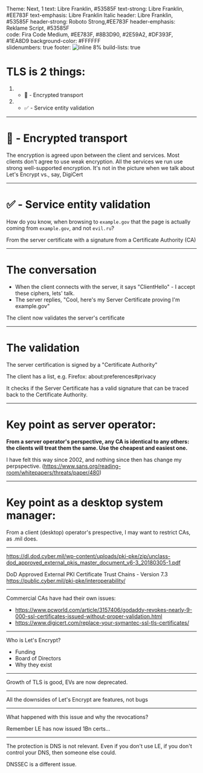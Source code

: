 Theme: Next, 1
text: Libre Franklin, #53585F
text-strong: Libre Franklin, #EE783F
text-emphasis: Libre Franklin Italic
header: Libre Franklin, #53585F
header-strong: Roboto Strong,#EE783F
header-emphasis: Reklame Script, #53585F  
code: Fira Code Medium, #EE783F, #8B3D90, #2E59A2, #DF393F, #1EA8D9
background-color: #FFFFFF  
slidenumbers: true
footer: ![inline 8%](https://www.cloudfoundry.org/wp-content/uploads/2017/10/cloud-gov.png) 
build-lists: true

# TLS is 2 things:

1. - 🔐 - Encrypted transport
2. - ✅ - Service entity validation

---

# 🔐 - Encrypted transport

The encryption is agreed upon between the client and services. Most clients don't agree to use weak encryption. All the services we run use strong well-supported encryption. It's not in the picture when we talk about Let's Encrypt vs., say, DigiCert

---

# ✅ - Service entity validation

How do you know, when browsing to `example.gov` that the page is actually coming from `example.gov`, and not `evil.ru`?

From the server certificate with a signature from a Certificate Authority (CA)

---

# The conversation

- When the client connects with the server, it says "ClientHello" - I accept these ciphers, lets' talk.
- The server replies, "Cool, here's my Server Certificate proving I'm example.gov"

The client now validates the server's certificate

---

# The validation

The server certification is signed by a "Certificate Authority"

The client has a list, e.g. Firefox: about:preferences#privacy

It checks if the Server Certificate has a valid signature that can be traced back to the Certificate Authority.

---

# Key point as server operator:

**From a server operator's perspective, any CA is identical to any others: the clients will treat them the same. Use the cheapest and easiest one.**

I have felt this way since 2002, and nothing since then has change my perpspective. (https://www.sans.org/reading-room/whitepapers/threats/paper/480)

---

# Key point as a desktop system manager:

From a client (desktop) operator's prespective, I may want to restrict CAs, as .mil does.

---

https://dl.dod.cyber.mil/wp-content/uploads/pki-pke/zip/unclass-dod_approved_external_pkis_master_document_v6-3_20180305-1.pdf

 DoD Approved External PKI Certificate Trust Chains - Version 7.3
 https://public.cyber.mil/pki-pke/interoperability/


--- 

Commercial CAs have had their own issues:

* https://www.pcworld.com/article/3157406/godaddy-revokes-nearly-9-000-ssl-certificates-issued-without-proper-validation.html
* https://www.digicert.com/replace-your-symantec-ssl-tls-certificates/

---

Who is Let's Encrypt?

- Funding
- Board of Directors
- Why they exist

--- 

Growth of TLS is good, EVs are now deprecated.

---

All the downsides of Let's Encrypt are features, not bugs 

---

What happened with this issue and why the revocations?

Remember LE has now issued 1Bn certs...

---

The protection is DNS is not relevant. Even if you don't use LE, if you don't control your DNS, then someone else could.

DNSSEC is a different issue.



